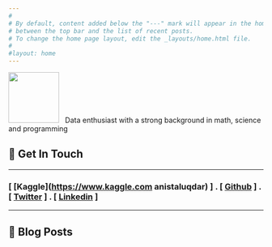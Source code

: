 ```yaml
---
#
# By default, content added below the "---" mark will appear in the home page
# between the top bar and the list of recent posts.
# To change the home page layout, edit the _layouts/home.html file.
#
#layout: home
---
```

<p align="left"> 
<img src="../images/anis.jpg" width="100">    &nbsp; Data enthusiast with a strong background in math, science and programming </p>


## 💼 Get In Touch 

---

### [ [Kaggle](https://www.kaggle.com anistaluqdar) ] . [ [Github](https://github.com/AnisTaluqdar) ] . [ [Twitter](https://twitter.com/AnisTaluqdar) ] . [ [Linkedin](https://www.linkedin.com/in/anistaluqdar) ]



---

## 📮 Blog Posts

